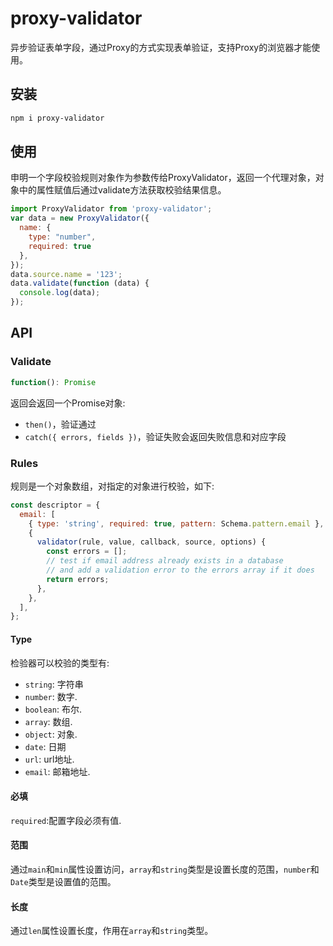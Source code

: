 # proxy-validator

异步验证表单字段，通过Proxy的方式实现表单验证，支持Proxy的浏览器才能使用。

## 安装

```bash
npm i proxy-validator
```

## 使用

申明一个字段校验规则对象作为参数传给ProxyValidator，返回一个代理对象，对象中的属性赋值后通过validate方法获取校验结果信息。

```js
import ProxyValidator from 'proxy-validator';
var data = new ProxyValidator({
  name: {
    type: "number",
    required: true
  },
});
data.source.name = '123';
data.validate(function (data) {
  console.log(data);
});
```

## API

### Validate

```js
function(): Promise
```

返回会返回一个Promise对象:
* `then()`，验证通过
* `catch({ errors, fields })`，验证失败会返回失败信息和对应字段

### Rules

规则是一个对象数组，对指定的对象进行校验，如下:

```js
const descriptor = {
  email: [
    { type: 'string', required: true, pattern: Schema.pattern.email },
    { 
      validator(rule, value, callback, source, options) {
        const errors = [];
        // test if email address already exists in a database
        // and add a validation error to the errors array if it does
        return errors;
      },
    },
  ],
};
```

#### Type

检验器可以校验的类型有:

* `string`: 字符串
* `number`: 数字.
* `boolean`: 布尔.
* `array`: 数组.
* `object`: 对象.
* `date`: 日期
* `url`: url地址.
* `email`: 邮箱地址.

#### 必填

`required`:配置字段必须有值.

#### 范围

通过`main`和`min`属性设置访问，`array`和`string`类型是设置长度的范围，`number`和`Date`类型是设置值的范围。

#### 长度

通过`len`属性设置长度，作用在`array`和`string`类型。

